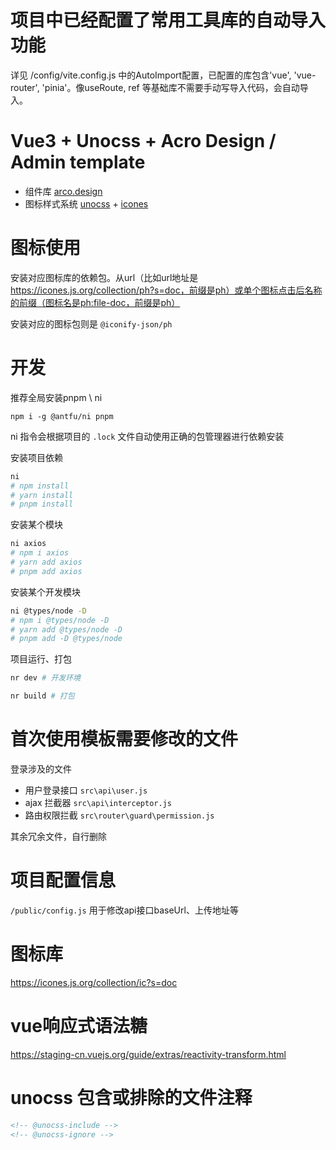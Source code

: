 # 项目中已经配置了常用工具库的自动导入功能

详见 /config/vite.config.js 中的AutoImport配置，已配置的库包含'vue', 'vue-router', 'pinia'。像useRoute, ref 等基础库不需要手动写导入代码，会自动导入。

# Vue3 + Unocss + Acro Design / Admin template

- 组件库 [arco.design](https://arco.design/vue/docs/start)
- 图标样式系统 [unocss](https://github.com/unocss/unocss) + [icones](https://icones.js.org/collection/ic?s=doc)

# 图标使用

安装对应图标库的依赖包。从url（比如url地址是 https://icones.js.org/collection/ph?s=doc，前缀是ph）或单个图标点击后名称的前缀（图标名是ph:file-doc，前缀是ph）

安装对应的图标包则是 `@iconify-json/ph`

# 开发

推荐全局安装pnpm \ ni

```
npm i -g @antfu/ni pnpm
```

ni 指令会根据项目的 `.lock` 文件自动使用正确的包管理器进行依赖安装

安装项目依赖

```bash
ni
# npm install
# yarn install
# pnpm install
```

安装某个模块

```bash
ni axios
# npm i axios
# yarn add axios
# pnpm add axios
```

安装某个开发模块

```bash
ni @types/node -D
# npm i @types/node -D
# yarn add @types/node -D
# pnpm add -D @types/node
```

项目运行、打包

```bash
nr dev # 开发环境

nr build # 打包
```

# 首次使用模板需要修改的文件

登录涉及的文件

- 用户登录接口 `src\api\user.js`
- ajax 拦截器 `src\api\interceptor.js`
- 路由权限拦截 `src\router\guard\permission.js`

其余冗余文件，自行删除

# 项目配置信息

`/public/config.js` 用于修改api接口baseUrl、上传地址等

# 图标库

https://icones.js.org/collection/ic?s=doc

# vue响应式语法糖

https://staging-cn.vuejs.org/guide/extras/reactivity-transform.html

# unocss 包含或排除的文件注释

```html
<!-- @unocss-include -->
<!-- @unocss-ignore -->
```
